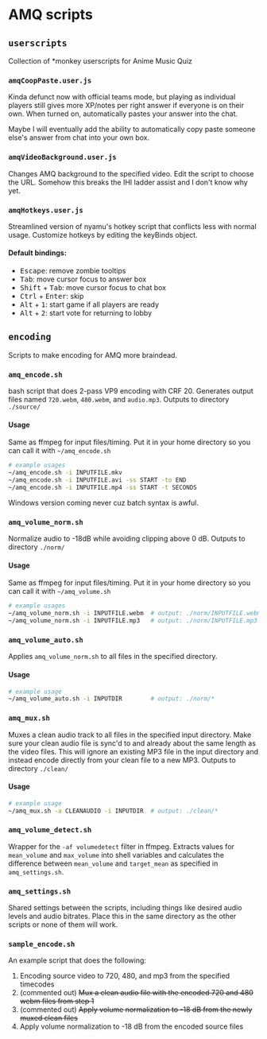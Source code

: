 # AMQ scripts

## `userscripts`

Collection of \*monkey userscripts for Anime Music Quiz

### `amqCoopPaste.user.js`

Kinda defunct now with official teams mode, but playing as individual players still gives more XP/notes per right answer if everyone is on their own.
When turned on, automatically pastes your answer into the chat.

Maybe I will eventually add the ability to automatically copy paste someone else's answer from chat into your own box.

### `amqVideoBackground.user.js`

Changes AMQ background to the specified video. Edit the script to choose the URL. Somehow this breaks the IHI ladder assist and I don't know why yet.

### `amqHotkeys.user.js`

Streamlined version of nyamu's hotkey script that conflicts less with normal usage. Customize hotkeys by editing the keyBinds object.

#### Default bindings:

- <kbd>Escape</kbd>: remove zombie tooltips
- <kbd>Tab</kbd>: move cursor focus to answer box
- <kbd>Shift</kbd> + <kbd>Tab</kbd>: move cursor focus to chat box
- <kbd>Ctrl</kbd> + <kbd>Enter</kbd>: skip
- <kbd>Alt</kbd> + <kbd>1</kbd>: start game if all players are ready
- <kbd>Alt</kbd> + <kbd>2</kbd>: start vote for returning to lobby


## `encoding`

Scripts to make encoding for AMQ more braindead.

### `amq_encode.sh`

bash script that does 2-pass VP9 encoding with CRF 20. Generates output files named `720.webm`, `480.webm`, and `audio.mp3`.
Outputs to directory `./source/`

#### Usage

Same as ffmpeg for input files/timing. Put it in your home directory so you can call it with `~/amq_encode.sh`

```bash
# example usages
~/amq_encode.sh -i INPUTFILE.mkv
~/amq_encode.sh -i INPUTFILE.avi -ss START -to END
~/amq_encode.sh -i INPUTFILE.mp4 -ss START -t SECONDS
```

Windows version coming never cuz batch syntax is awful.

### `amq_volume_norm.sh`

Normalize audio to -18dB while avoiding clipping above 0 dB.
Outputs to directory `./norm/`

#### Usage

Same as ffmpeg for input files/timing. Put it in your home directory so you can call it with `~/amq_volume.sh`

```bash
# example usages
~/amq_volume_norm.sh -i INPUTFILE.webm  # output: ./norm/INPUTFILE.webm
~/amq_volume_norm.sh -i INPUTFILE.mp3   # output: ./norm/INPUTFILE.mp3
```

### `amq_volume_auto.sh`

Applies `amq_volume_norm.sh` to all files in the specified directory.

#### Usage

```bash
# example usage
~/amq_volume_auto.sh -i INPUTDIR        # output: ./norm/*
```

### `amq_mux.sh`

Muxes a clean audio track to all files in the specified input directory. Make sure your clean audio file is sync'd to and already about the same length as the video files.
This will ignore an existing MP3 file in the input directory and instead encode directly from your clean file to a new MP3.
Outputs to directory `./clean/`

#### Usage

```bash
# example usage
~/amq_mux.sh -a CLEANAUDIO -i INPUTDIR  # output: ./clean/*
```

### `amq_volume_detect.sh`

Wrapper for the `-af volumedetect` filter in ffmpeg. Extracts values for `mean_volume` and `max_volume` into shell variables and calculates the difference between `mean_volume` and `target_mean` as specified in `amq_settings.sh`.

### `amq_settings.sh`

Shared settings between the scripts, including things like desired audio levels and audio bitrates. Place this in the same directory as the other scripts or none of them will work.

### `sample_encode.sh`

An example script that does the following:

1. Encoding source video to 720, 480, and mp3 from the specified timecodes
2. (commented out) ~~Mux a clean audio file with the encoded 720 and 480 webm files from step 1~~
3. (commented out) ~~Apply volume normalization to -18 dB from the newly muxed clean files~~
4.  Apply volume normalization to -18 dB from the encoded source files